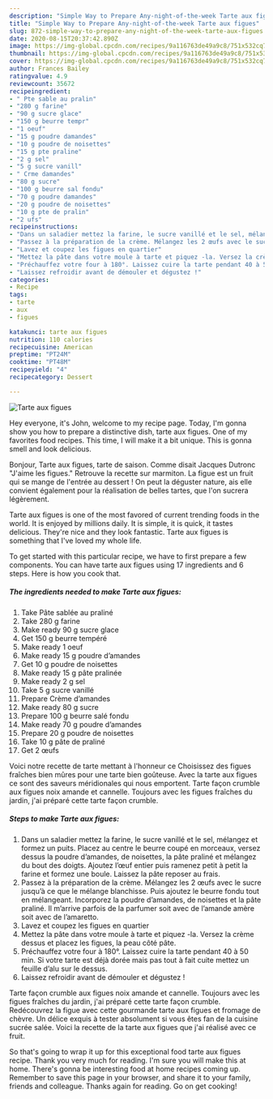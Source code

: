 ```yaml
---
description: "Simple Way to Prepare Any-night-of-the-week Tarte aux figues"
title: "Simple Way to Prepare Any-night-of-the-week Tarte aux figues"
slug: 872-simple-way-to-prepare-any-night-of-the-week-tarte-aux-figues
date: 2020-08-15T20:37:42.890Z
image: https://img-global.cpcdn.com/recipes/9a116763de49a9c8/751x532cq70/tarte-aux-figues-photo-principale-de-la-recette.jpg
thumbnail: https://img-global.cpcdn.com/recipes/9a116763de49a9c8/751x532cq70/tarte-aux-figues-photo-principale-de-la-recette.jpg
cover: https://img-global.cpcdn.com/recipes/9a116763de49a9c8/751x532cq70/tarte-aux-figues-photo-principale-de-la-recette.jpg
author: Frances Bailey
ratingvalue: 4.9
reviewcount: 35672
recipeingredient:
- " Pte sable au pralin"
- "280 g farine"
- "90 g sucre glace"
- "150 g beurre tempr"
- "1 oeuf"
- "15 g poudre damandes"
- "10 g poudre de noisettes"
- "15 g pte praline"
- "2 g sel"
- "5 g sucre vanill"
- " Crme damandes"
- "80 g sucre"
- "100 g beurre sal fondu"
- "70 g poudre damandes"
- "20 g poudre de noisettes"
- "10 g pte de pralin"
- "2 ufs"
recipeinstructions:
- "Dans un saladier mettez la farine, le sucre vanillé et le sel, mélangez et formez un puits. Placez au centre le beurre coupé en morceaux, versez dessus la poudre d’amandes, de noisettes, la pâte praliné et mélangez du bout des doigts. Ajoutez l’œuf entier puis ramenez petit à petit la farine et formez une boule. Laissez la pâte reposer au frais."
- "Passez à la préparation de la crème. Mélangez les 2 œufs avec le sucre jusqu’à ce que le mélange blanchisse. Puis ajoutez le beurre fondu tout en mélangeant. Incorporez la poudre d’amandes, de noisettes et la pâte praliné. Il m’arrive parfois de la parfumer soit avec de l’amande amère soit avec de l’amaretto."
- "Lavez et coupez les figues en quartier"
- "Mettez la pâte dans votre moule à tarte et piquez -la. Versez la crème dessus et placez les figues, la peau côté pâte."
- "Préchauffez votre four à 180°. Laissez cuire la tarte pendant 40 à 50 min. Si votre tarte est déjà dorée mais pas tout à fait cuite mettez un feuille d’alu sur le dessus."
- "Laissez refroidir avant de démouler et dégustez !"
categories:
- Recipe
tags:
- tarte
- aux
- figues

katakunci: tarte aux figues 
nutrition: 110 calories
recipecuisine: American
preptime: "PT24M"
cooktime: "PT48M"
recipeyield: "4"
recipecategory: Dessert

---
```



![Tarte aux figues](https://img-global.cpcdn.com/recipes/9a116763de49a9c8/751x532cq70/tarte-aux-figues-photo-principale-de-la-recette.jpg)

Hey everyone, it's John, welcome to my recipe page. Today, I'm gonna show you how to prepare a distinctive dish, tarte aux figues. One of my favorites food recipes. This time, I will make it a bit unique. This is gonna smell and look delicious.

Bonjour, Tarte aux figues, tarte de saison. Comme disait Jacques Dutronc &#34;J&#39;aime les figues.&#34; Retrouve la recette sur marmiton. La figue est un fruit qui se mange de l&#39;entrée au dessert ! On peut la déguster nature, ais elle convient également pour la réalisation de belles tartes, que l&#39;on sucrera légèrement.

Tarte aux figues is one of the most favored of current trending foods in the world. It is enjoyed by millions daily. It is simple, it is quick, it tastes delicious. They're nice and they look fantastic. Tarte aux figues is something that I've loved my whole life.


To get started with this particular recipe, we have to first prepare a few components. You can have tarte aux figues using 17 ingredients and 6 steps. Here is how you cook that.

<!--inarticleads1-->

##### The ingredients needed to make Tarte aux figues:

1. Take  Pâte sablée au praliné
1. Take 280 g farine
1. Make ready 90 g sucre glace
1. Get 150 g beurre tempéré
1. Make ready 1 oeuf
1. Make ready 15 g poudre d’amandes
1. Get 10 g poudre de noisettes
1. Make ready 15 g pâte pralinée
1. Make ready 2 g sel
1. Take 5 g sucre vanillé
1. Prepare  Crème d’amandes
1. Make ready 80 g sucre
1. Prepare 100 g beurre salé fondu
1. Make ready 70 g poudre d’amandes
1. Prepare 20 g poudre de noisettes
1. Take 10 g pâte de praliné
1. Get 2 œufs


Voici notre recette de tarte mettant à l&#39;honneur ce Choisissez des figues fraîches bien mûres pour une tarte bien goûteuse. Avec la tarte aux figues ce sont des saveurs méridionales qui nous emportent. Tarte façon crumble aux figues noix amande et cannelle. Toujours avec les figues fraîches du jardin, j&#39;ai préparé cette tarte façon crumble. 

<!--inarticleads2-->

##### Steps to make Tarte aux figues:

1. Dans un saladier mettez la farine, le sucre vanillé et le sel, mélangez et formez un puits. Placez au centre le beurre coupé en morceaux, versez dessus la poudre d’amandes, de noisettes, la pâte praliné et mélangez du bout des doigts. Ajoutez l’œuf entier puis ramenez petit à petit la farine et formez une boule. Laissez la pâte reposer au frais.
1. Passez à la préparation de la crème. Mélangez les 2 œufs avec le sucre jusqu’à ce que le mélange blanchisse. Puis ajoutez le beurre fondu tout en mélangeant. Incorporez la poudre d’amandes, de noisettes et la pâte praliné. Il m’arrive parfois de la parfumer soit avec de l’amande amère soit avec de l’amaretto.
1. Lavez et coupez les figues en quartier
1. Mettez la pâte dans votre moule à tarte et piquez -la. Versez la crème dessus et placez les figues, la peau côté pâte.
1. Préchauffez votre four à 180°. Laissez cuire la tarte pendant 40 à 50 min. Si votre tarte est déjà dorée mais pas tout à fait cuite mettez un feuille d’alu sur le dessus.
1. Laissez refroidir avant de démouler et dégustez !


Tarte façon crumble aux figues noix amande et cannelle. Toujours avec les figues fraîches du jardin, j&#39;ai préparé cette tarte façon crumble. Redécouvrez la figue avec cette gourmande tarte aux figues et fromage de chèvre. Un délice exquis à tester absolument si vous êtes fan de la cuisine sucrée salée. Voici la recette de la tarte aux figues que j&#39;ai réalisé avec ce fruit. 

So that's going to wrap it up for this exceptional food tarte aux figues recipe. Thank you very much for reading. I'm sure you will make this at home. There's gonna be interesting food at home recipes coming up. Remember to save this page in your browser, and share it to your family, friends and colleague. Thanks again for reading. Go on get cooking!
